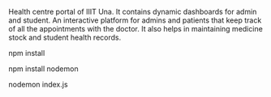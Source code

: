 Health centre portal of IIIT Una. It contains dynamic dashboards for admin and student. An interactive platform for admins and patients that keep track of all the appointments with the doctor. It also helps in maintaining medicine stock and student health records.



npm install 

npm install nodemon

nodemon index.js
